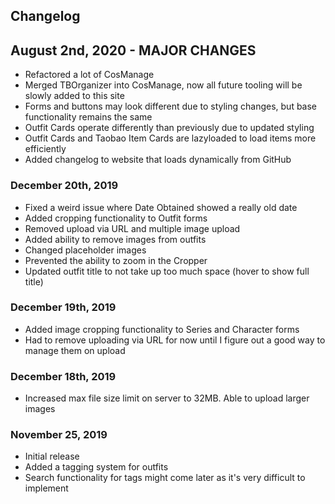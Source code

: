 ## Changelog

## August 2nd, 2020 - MAJOR CHANGES
- Refactored a lot of CosManage
- Merged TBOrganizer into CosManage, now all future tooling will be slowly added to this site
- Forms and buttons may look different due to styling changes, but base functionality remains the same
- Outfit Cards operate differently than previously due to updated styling
- Outfit Cards and Taobao Item Cards are lazyloaded to load items more efficiently
- Added changelog to website that loads dynamically from GitHub

### December 20th, 2019
- Fixed a weird issue where Date Obtained showed a really old date
- Added cropping functionality to Outfit forms
- Removed upload via URL and multiple image upload
- Added ability to remove images from outfits
- Changed placeholder images
- Prevented the ability to zoom in the Cropper
- Updated outfit title to not take up too much space (hover to show full title)

### December 19th, 2019
- Added image cropping functionality to Series and Character forms
- Had to remove uploading via URL for now until I figure out a good way to manage them on upload

### December 18th, 2019
- Increased max file size limit on server to 32MB. Able to upload larger images

### November 25, 2019
- Initial release
- Added a tagging system for outfits
- Search functionality for tags might come later as it's very difficult to implement